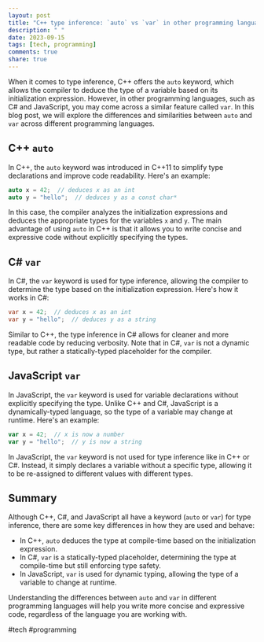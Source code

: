 ```yaml
---
layout: post
title: "C++ type inference: `auto` vs `var` in other programming languages"
description: " "
date: 2023-09-15
tags: [tech, programming]
comments: true
share: true
---
```


When it comes to type inference, C++ offers the `auto` keyword, which allows the compiler to deduce the type of a variable based on its initialization expression. However, in other programming languages, such as C# and JavaScript, you may come across a similar feature called `var`. In this blog post, we will explore the differences and similarities between `auto` and `var` across different programming languages.

## C++ `auto`

In C++, the `auto` keyword was introduced in C++11 to simplify type declarations and improve code readability. Here's an example:

```cpp
auto x = 42;  // deduces x as an int
auto y = "hello";  // deduces y as a const char*
```

In this case, the compiler analyzes the initialization expressions and deduces the appropriate types for the variables `x` and `y`. The main advantage of using `auto` in C++ is that it allows you to write concise and expressive code without explicitly specifying the types.

## C# `var`

In C#, the `var` keyword is used for type inference, allowing the compiler to determine the type based on the initialization expression. Here's how it works in C#:

```csharp
var x = 42;  // deduces x as an int
var y = "hello";  // deduces y as a string
```

Similar to C++, the type inference in C# allows for cleaner and more readable code by reducing verbosity. Note that in C#, `var` is not a dynamic type, but rather a statically-typed placeholder for the compiler.

## JavaScript `var`

In JavaScript, the `var` keyword is used for variable declarations without explicitly specifying the type. Unlike C++ and C#, JavaScript is a dynamically-typed language, so the type of a variable may change at runtime. Here's an example:

```javascript
var x = 42;  // x is now a number
var y = "hello";  // y is now a string
```

In JavaScript, the `var` keyword is not used for type inference like in C++ or C#. Instead, it simply declares a variable without a specific type, allowing it to be re-assigned to different values with different types.

## Summary

Although C++, C#, and JavaScript all have a keyword (`auto` or `var`) for type inference, there are some key differences in how they are used and behave:

- In C++, `auto` deduces the type at compile-time based on the initialization expression.
- In C#, `var` is a statically-typed placeholder, determining the type at compile-time but still enforcing type safety.
- In JavaScript, `var` is used for dynamic typing, allowing the type of a variable to change at runtime.

Understanding the differences between `auto` and `var` in different programming languages will help you write more concise and expressive code, regardless of the language you are working with.

#tech #programming